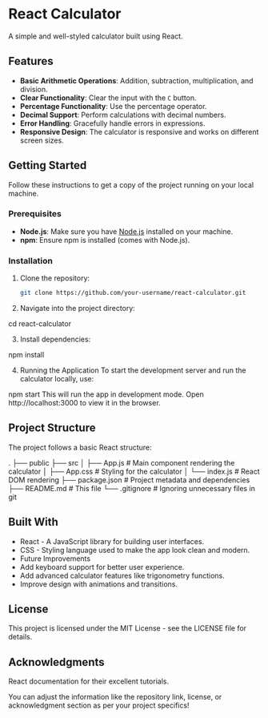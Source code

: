 # React Calculator

A simple and well-styled calculator built using React.

## Features

- **Basic Arithmetic Operations**: Addition, subtraction, multiplication, and division.
- **Clear Functionality**: Clear the input with the `C` button.
- **Percentage Functionality**: Use the percentage operator.
- **Decimal Support**: Perform calculations with decimal numbers.
- **Error Handling**: Gracefully handle errors in expressions.
- **Responsive Design**: The calculator is responsive and works on different screen sizes.

## Getting Started

Follow these instructions to get a copy of the project running on your local machine.

### Prerequisites

- **Node.js**: Make sure you have [Node.js](https://nodejs.org/en/download/) installed on your machine.
- **npm**: Ensure npm is installed (comes with Node.js).

### Installation

1. Clone the repository:

   ```bash
   git clone https://github.com/your-username/react-calculator.git

2. Navigate into the project directory:


cd react-calculator

3. Install dependencies:


npm install

4. Running the Application
To start the development server and run the calculator locally, use:


npm start
This will run the app in development mode. Open http://localhost:3000 to view it in the browser.

## Project Structure
The project follows a basic React structure:


.
├── public
├── src
│   ├── App.js         # Main component rendering the calculator
│   ├── App.css        # Styling for the calculator
│   └── index.js       # React DOM rendering
├── package.json       # Project metadata and dependencies
├── README.md          # This file
└── .gitignore         # Ignoring unnecessary files in git

## Built With
- React - A JavaScript library for building user interfaces.
- CSS - Styling language used to make the app look clean and modern.
- Future Improvements
- Add keyboard support for better user experience.
- Add advanced calculator features like trigonometry functions.
- Improve design with animations and transitions.

## License
This project is licensed under the MIT License - see the LICENSE file for details.

## Acknowledgments
React documentation for their excellent tutorials.


You can adjust the information like the repository link, license, or acknowledgment section as per your project specifics!
